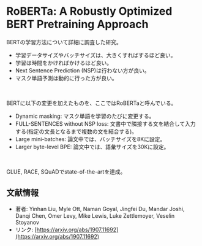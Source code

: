 # RoBERTa: A Robustly Optimized BERT Pretraining Approach

BERTの学習方法について詳細に調査した研究。

- 学習データサイズやバッチサイズは、大きくすればするほど良い。
- 学習は時間をかければかけるほど良い。
- Next Sentence Prediction (NSP)は行わない方が良い。
- マスク単語予測は動的に行った方が良い。
<br>


BERTに以下の変更を加えたものを、ここではRoBERTaと呼んでいる。

- Dynamic masking: マスク単語を学習のたびに変更する。
- FULL-SENTENCES without NSP loss: 文書中で隣接する文を結合して入力する(指定の文長となるまで複数の文を結合する)。
- Large mini-batches: 論文中では、バッチサイズを8Kに設定。
- Larger byte-level BPE: 論文中では、語彙サイズを30Kに設定。
<br>



GLUE, RACE, SQuADでstate-of-the-artを達成。



## 文献情報

- 著者: Yinhan Liu, Myle Ott, Naman Goyal, Jingfei Du, Mandar Joshi, Danqi Chen, Omer Levy, Mike Lewis, Luke Zettlemoyer, Veselin Stoyanov
- リンク: [https://arxiv.org/abs/1907.11692](https://arxiv.org/abs/1907.11692)
